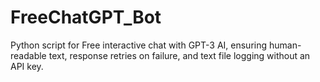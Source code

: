 # FreeChatGPT_Bot
Python script for Free interactive chat with GPT-3 AI, ensuring human-readable text, response retries on failure, and text file logging without an API key.
